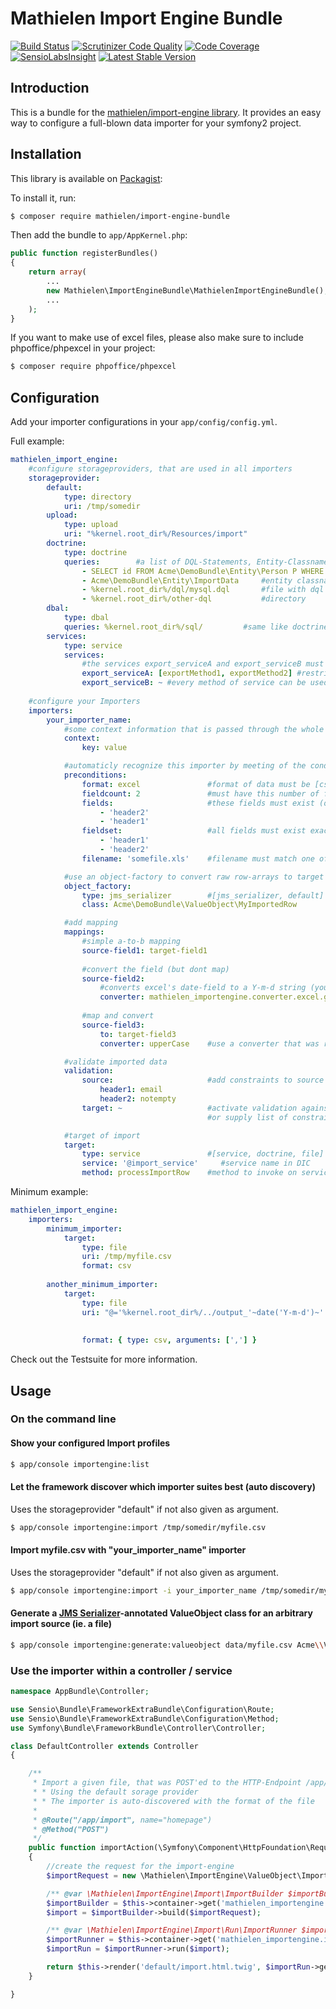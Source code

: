 Mathielen Import Engine Bundle
==========================

[![Build Status](https://travis-ci.org/mathielen/ImportEngineBundle.png?branch=master)](https://travis-ci.org/mathielen/ImportEngineBundle)
[![Scrutinizer Code Quality](https://scrutinizer-ci.com/g/mathielen/ImportEngineBundle/badges/quality-score.png?b=master)](https://scrutinizer-ci.com/g/mathielen/ImportEngineBundle/?branch=master)
[![Code Coverage](https://scrutinizer-ci.com/g/mathielen/ImportEngineBundle/badges/coverage.png?b=master)](https://scrutinizer-ci.com/g/mathielen/ImportEngineBundle/?branch=master)
[![SensioLabsInsight](https://insight.sensiolabs.com/projects/16f2af0e-9318-47f7-bd12-d3f07caf1d21/mini.png)](https://insight.sensiolabs.com/projects/16f2af0e-9318-47f7-bd12-d3f07caf1d21)
[![Latest Stable Version](https://poser.pugx.org/mathielen/import-engine-bundle/v/stable.png)](https://packagist.org/packages/mathielen/import-engine-bundle)


Introduction
------------
This is a bundle for the [mathielen/import-engine library](https://github.com/mathielen/import-engine).
It provides an easy way to configure a full-blown data importer for your symfony2 project.

Installation
------------
This library is available on [Packagist](https://packagist.org/packages/mathielen/import-engine-bundle):

To install it, run: 

```bash
$ composer require mathielen/import-engine-bundle
```

Then add the bundle to `app/AppKernel.php`:

```php
public function registerBundles()
{
    return array(
        ...
        new Mathielen\ImportEngineBundle\MathielenImportEngineBundle(),
        ...
    );
}
```

If you want to make use of excel files, please also make sure to include phpoffice/phpexcel in your project:

```bash
$ composer require phpoffice/phpexcel
```

Configuration
------------
Add your importer configurations in your `app/config/config.yml`.

Full example:
```yaml
mathielen_import_engine:
    #configure storageproviders, that are used in all importers
    storageprovider:
        default:
            type: directory
            uri: /tmp/somedir
        upload:
            type: upload
            uri: "%kernel.root_dir%/Resources/import"
        doctrine:
            type: doctrine
            queries:        #a list of DQL-Statements, Entity-Classnames, filenames or directories
                - SELECT id FROM Acme\DemoBundle\Entity\Person P WHERE P.age > 10   #dql statement
                - Acme\DemoBundle\Entity\ImportData     #entity classname
                - %kernel.root_dir%/dql/mysql.dql       #file with dql statement in it
                - %kernel.root_dir%/other-dql           #directory
        dbal:
            type: dbal
            queries: %kernel.root_dir%/sql/         #same like doctrine
        services:
            type: service
            services:
                #the services export_serviceA and export_serviceB must be configured in DIC
                export_serviceA: [exportMethod1, exportMethod2] #restrict to specific methods of service
                export_serviceB: ~ #every method of service can be used
                 
    #configure your Importers
    importers:
        your_importer_name:
            #some context information that is passed through the whole process
            context:
                key: value

            #automaticly recognize this importer by meeting of the conditions below
            preconditions:
                format: excel               #format of data must be [csv, excel, xml]
                fieldcount: 2               #must have this number of fields
                fields:                     #these fields must exist (order is irrelevant)
                    - 'header2'
                    - 'header1'
                fieldset:                   #all fields must exist exactly this order
                    - 'header1'
                    - 'header2'
                filename: 'somefile.xls'    #filename must match one of these regular expression(s) (can be a list)

            #use an object-factory to convert raw row-arrays to target objects
            object_factory:
                type: jms_serializer        #[jms_serializer, default]
                class: Acme\DemoBundle\ValueObject\MyImportedRow

            #add mapping
            mappings:
                #simple a-to-b mapping
                source-field1: target-field1
                
                #convert the field (but dont map)
                source-field2: 
                    #converts excel's date-field to a Y-m-d string (you can use your own service-id here)
                    converter: mathielen_importengine.converter.excel.genericdate
                        
                #map and convert
                source-field3:
                    to: target-field3
                    converter: upperCase    #use a converter that was registered with the converter-provider

            #validate imported data
            validation:
                source:                     #add constraints to source fields
                    header1: email
                    header2: notempty
                target: ~                   #activate validation against generated object from object-factory (via annotations, xml)
                                            #or supply list of constraints like in source

            #target of import
            target:
                type: service               #[service, doctrine, file]
                service: '@import_service'     #service name in DIC
                method: processImportRow    #method to invoke on service
```

Minimum example:
```yaml
mathielen_import_engine:
    importers:
        minimum_importer:
            target:
                type: file
                uri: /tmp/myfile.csv
                format: csv
                
        another_minimum_importer:
            target:
                type: file
                uri: "@='%kernel.root_dir%/../output_'~date('Y-m-d')~'.csv'"    #this uses symfony expression language
                                                                                #to create the filename. Just prefix your
                                                                                #expression with @=
                format: { type: csv, arguments: [','] }                         #delimiter is now ','                
```

Check out the Testsuite for more information.

Usage
------------

### On the command line

#### Show your configured Import profiles
```bash
$ app/console importengine:list
```

#### Let the framework discover which importer suites best (auto discovery) ####
Uses the storageprovider "default" if not also given as argument.
```bash
$ app/console importengine:import /tmp/somedir/myfile.csv
```

#### Import myfile.csv with "your_importer_name" importer ####
Uses the storageprovider "default" if not also given as argument.
```bash
$ app/console importengine:import -i your_importer_name /tmp/somedir/myfile.csv
```

#### Generate a [JMS Serializer](http://jmsyst.com/libs/serializer)-annotated ValueObject class for an arbitrary import source (ie. a file)
```bash
$ app/console importengine:generate:valueobject data/myfile.csv Acme\\ValueObject\\MyFileRow src
```

### Use the importer within a controller / service

```php
namespace AppBundle\Controller;

use Sensio\Bundle\FrameworkExtraBundle\Configuration\Route;
use Sensio\Bundle\FrameworkExtraBundle\Configuration\Method;
use Symfony\Bundle\FrameworkBundle\Controller\Controller;

class DefaultController extends Controller
{

    /**
     * Import a given file, that was POST'ed to the HTTP-Endpoint /app/import
     * * Using the default sorage provider
     * * The importer is auto-discovered with the format of the file
     *
     * @Route("/app/import", name="homepage")
     * @Method("POST")
     */
    public function importAction(\Symfony\Component\HttpFoundation\Request $request)
    {
        //create the request for the import-engine
        $importRequest = new \Mathielen\ImportEngine\ValueObject\ImportRequest($request->files->getIterator()->current());

        /** @var \Mathielen\ImportEngine\Import\ImportBuilder $importBuilder */
        $importBuilder = $this->container->get('mathielen_importengine.import.builder');
        $import = $importBuilder->build($importRequest);

        /** @var \Mathielen\ImportEngine\Import\Run\ImportRunner $importRunner */
        $importRunner = $this->container->get('mathielen_importengine.import.runner');
        $importRun = $importRunner->run($import);

        return $this->render('default/import.html.twig', $importRun->getStatistics());
    }

}
```
